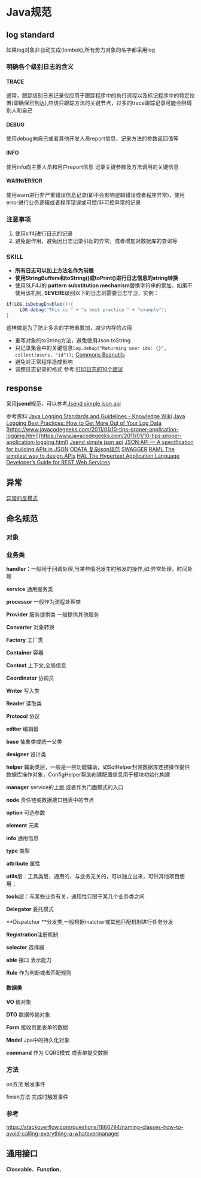 # Java规范

## log standard

如果log对象非自动生成(lombok),所有势力对象的名字都采用log

### 明确各个级别日志的含义
#### TRACE
通常，跟踪级别日志记录仅应用于跟踪程序中的执行流程以及标记程序中的特定位置(即确保已到达),应该只跟踪方法的关键节点，过多的trace跟踪记录可能会阻碍别人和自己
#### DEBUG
使用debug向自己或者其他开发人员report信息，记录方法的参数返回值等
#### INFO
使用info向主要人员和用户report信息
记录关键参数及方法调用的关键信息
#### WARN/ERROR
使用warn进行非严重错误信息记录(即不会影响逻辑错误或者程序异常)，使用error进行业务逻辑或者程序错误或可控/非可控异常的记录
### 注意事项
1. 使用slf4j进行日志的记录
2. 避免副作用，避免因日志记录引起的异常，或者增加对数据库的查询等
### SKILL
* **所有日志可以加上方法名作为前缀**
* **使用StringBuffers和toString()或toPrint()进行日志信息的string转换**
* 使用SLF4J的 **pattern substitution mechanism**替换字符串的累加，如果不使用该机制, **SEVERE**级别以下的日志则需要日志守卫，实例：
``` java
if(LOG.isDebugEnabled()){
     LOG.debug("This is " + "a best practice " + "example");
}
```
这样做是为了防止多余的字符串累加，减少内存的占用
* 重写对象的toString方法，避免使用Json.toString
* 只记录集合中的关键信息`log.debug("Returning user ids: {}", collect(users, "id"));`
 [Commons Beanutils](http://commons.apache.org/beanutils) 
* 避免对正常程序造成影响
* 调整日志记录的格式
参考:[打印日志的10个建议](https://blog.csdn.net/qq_38941937/article/details/82284942)
## response
采用**jsend**规范，可以参考[Jsend simple json api](https://github.com/omniti-labs/jsend)

参考资料:[Java Logging Standards and Guidelines - Knowledge Wiki](https://wiki.base22.com/btg/java-logging-standards-and-guidelines-2361.html)
[Java Logging Best Practices: How to Get More Out of Your Log Data](https://stackify.com/java-logging-best-practices/)
 [https://www.javacodegeeks.com/2011/01/10-tips-proper-application-logging.html](https://www.javacodegeeks.com/2011/01/10-tips-proper-application-logging.html) 
[Jsend simple json api](https://github.com/omniti-labs/jsend)
[JSON:API — A specification for building APIs in JSON](https://jsonapi.org/)
[ODATA 复杂json规范](http://docs.oasis-open.org/odata/odata-json-format/v4.0/errata02/os/odata-json-format-v4.0-errata02-os-complete.html#_Toc403940655)
[SWAGGER](https://github.com/swagger-api/swagger-core/wiki)
[RAML The simplest way to design APIs](https://raml.org/)
[HAL The Hypertext Application Language](http://stateless.co/hal_specification.html) 
[Developer’s Guide for REST Web Services](https://identify.pitneybowes.com/docs/identify/v1/en/rest/index.html)

## 异常

[异常的反模式](https://www.cnblogs.com/elaron/archive/2012/12/24/2831286.html)

## 命名规范

### 对象

### 业务类

**handler**：一般用于回调处理,当某些情况发生时触发的操作,如:异常处理，时间处理

**service** 通用服务类

**processor**  一般作为流程处理类

**Provider** 服务提供类 一般提供其他服务

**Converter** 对象转换

**Factory** 工厂类

**Container** 容器

**Context** 上下文,全局信息

**Coordinator** 协调员

**Writer** 写入类

**Reader** 读取类

**Protocol** 协议

**editor** 编辑器

**base** 抽象类或统一父类

**designer**  设计类

**helper** 辅助类层，一般是一些功能辅助，如SqlHelper封装数据库连接操作提供数据库操作对象，ConfigHelper帮助创建配置信息用于模块初始化构建

**manager** service的上层,或者作为门面模式的入口

**node** 责任链或数据接口链表中的节点

**option** 可选参数

**element** 元素

**info** 通用信息

**type** 类型

**attribute** 属性

**utils**层：工具类层，通用的、与业务无关的，可以独立出来，可供其他项目使用；

**tools**层：与某些业务有关，通用性只限于某几个业务类之间

**Delegator** 委托模式

**Dispatchor **分发类,一般根据matcher或其他匹配机制进行任务分发

**Registration**注册机制

**selecter** 选择器

**able** 接口 表示能力 

**Rule** 作为判断或者匹配规则

#### 数据类

**VO** 值对象

**DTO** 数据传输对象

**Form** 接收页面表单的数据

**Model** Jpa中的持久化对象

**command** 作为 CQRS模式 或表单提交数据

### 方法

on方法 触发事件

finish方法 完成时触发事件

### 参考

https://stackoverflow.com/questions/1866794/naming-classes-how-to-avoid-calling-everything-a-whatevermanager

## 通用接口

**Closeable**、**Function**、
